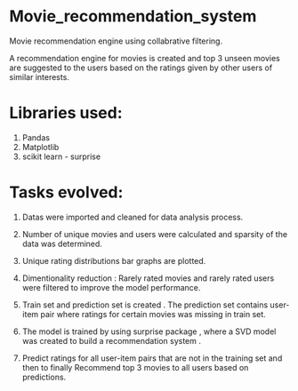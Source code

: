 # Movie_recommendation_system

Movie recommendation engine using collabrative filtering.

A recommendation engine for movies is created and top 3 unseen movies are suggested to the users based on the ratings given by other users of similar interests.

# Libraries used:
1. Pandas
2. Matplotlib
3. scikit learn - surprise 

# Tasks evolved:
1. Datas were imported and cleaned for data analysis process.

2. Number of unique movies and users were calculated and sparsity of the data was determined.

3. Unique rating distributions bar graphs are plotted.

4. Dimentionality reduction : Rarely rated movies and rarely rated users were filtered to improve the model performance.

5. Train set and prediction set is created . The prediction set contains user-item pair where ratings for certain movies was missing in train set.

6. The model is trained by using surprise package , where a SVD model was created to build a recommendation system .

7. Predict ratings for all user-item pairs that are not in the training set and then to finally Recommend top 3 movies to all users based on predictions.

